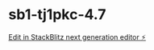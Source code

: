 # sb1-tj1pkc-4.7

[Edit in StackBlitz next generation editor ⚡️](https://stackblitz.com/~/github.com/boktoday/sb1-tj1pkc-4.7)